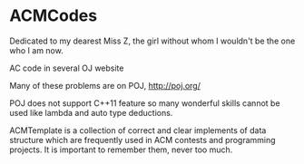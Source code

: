 # ACMCodes
Dedicated to my dearest Miss Z, the girl without whom I wouldn't be the one who I am now.

AC code in several OJ website

Many of these problems are on POJ, http://poj.org/

POJ does not support C++11 feature so many wonderful skills cannot be used like lambda and auto type deductions.

ACMTemplate is a collection of correct and clear implements of data structure which are frequently used in ACM contests and programming projects. It is important to remember them, never too much.
